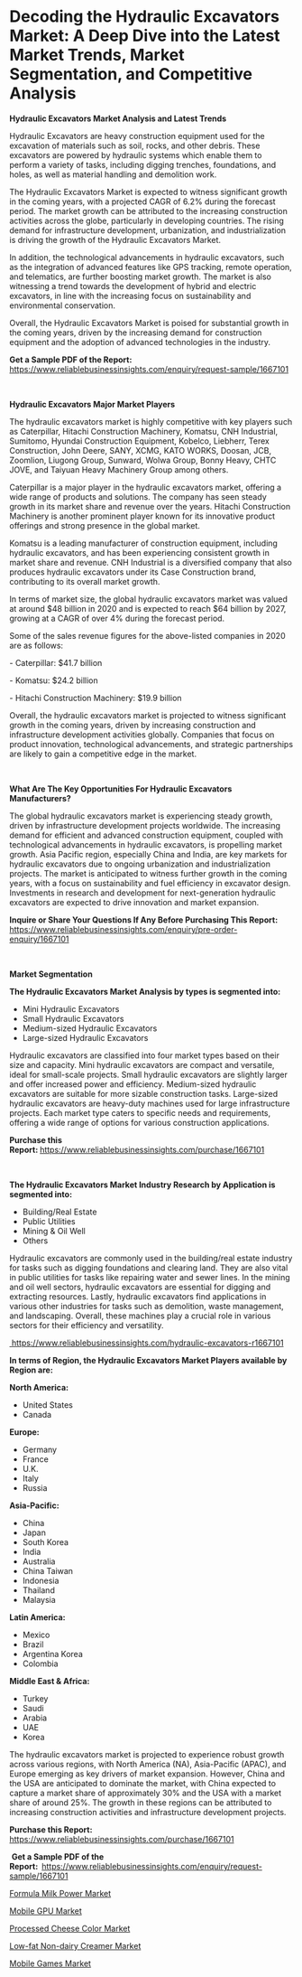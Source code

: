 <p><h1>Decoding the Hydraulic Excavators Market: A Deep Dive into the Latest Market Trends, Market Segmentation, and Competitive Analysis</h1></p><p><strong>Hydraulic Excavators Market Analysis and Latest Trends</strong></p>
<p><p>Hydraulic Excavators are heavy construction equipment used for the excavation of materials such as soil, rocks, and other debris. These excavators are powered by hydraulic systems which enable them to perform a variety of tasks, including digging trenches, foundations, and holes, as well as material handling and demolition work.</p><p>The Hydraulic Excavators Market is expected to witness significant growth in the coming years, with a projected CAGR of 6.2% during the forecast period. The market growth can be attributed to the increasing construction activities across the globe, particularly in developing countries. The rising demand for infrastructure development, urbanization, and industrialization is driving the growth of the Hydraulic Excavators Market.</p><p>In addition, the technological advancements in hydraulic excavators, such as the integration of advanced features like GPS tracking, remote operation, and telematics, are further boosting market growth. The market is also witnessing a trend towards the development of hybrid and electric excavators, in line with the increasing focus on sustainability and environmental conservation.</p><p>Overall, the Hydraulic Excavators Market is poised for substantial growth in the coming years, driven by the increasing demand for construction equipment and the adoption of advanced technologies in the industry.</p></p>
<p><strong>Get a Sample PDF of the Report:&nbsp;</strong> <a href="https://www.reliablebusinessinsights.com/enquiry/request-sample/1667101">https://www.reliablebusinessinsights.com/enquiry/request-sample/1667101</a></p>
<p>&nbsp;</p>
<p><strong>Hydraulic Excavators Major Market Players</strong></p>
<p><p>The hydraulic excavators market is highly competitive with key players such as Caterpillar, Hitachi Construction Machinery, Komatsu, CNH Industrial, Sumitomo, Hyundai Construction Equipment, Kobelco, Liebherr, Terex Construction, John Deere, SANY, XCMG, KATO WORKS, Doosan, JCB, Zoomlion, Liugong Group, Sunward, Wolwa Group, Bonny Heavy, CHTC JOVE, and Taiyuan Heavy Machinery Group among others. </p><p>Caterpillar is a major player in the hydraulic excavators market, offering a wide range of products and solutions. The company has seen steady growth in its market share and revenue over the years. Hitachi Construction Machinery is another prominent player known for its innovative product offerings and strong presence in the global market.</p><p>Komatsu is a leading manufacturer of construction equipment, including hydraulic excavators, and has been experiencing consistent growth in market share and revenue. CNH Industrial is a diversified company that also produces hydraulic excavators under its Case Construction brand, contributing to its overall market growth.</p><p>In terms of market size, the global hydraulic excavators market was valued at around $48 billion in 2020 and is expected to reach $64 billion by 2027, growing at a CAGR of over 4% during the forecast period. </p><p>Some of the sales revenue figures for the above-listed companies in 2020 are as follows:</p><p>- Caterpillar: $41.7 billion</p><p>- Komatsu: $24.2 billion</p><p>- Hitachi Construction Machinery: $19.9 billion</p><p>Overall, the hydraulic excavators market is projected to witness significant growth in the coming years, driven by increasing construction and infrastructure development activities globally. Companies that focus on product innovation, technological advancements, and strategic partnerships are likely to gain a competitive edge in the market.</p></p>
<p>&nbsp;</p>
<p><strong>What Are The Key Opportunities For Hydraulic Excavators Manufacturers?</strong></p>
<p><p>The global hydraulic excavators market is experiencing steady growth, driven by infrastructure development projects worldwide. The increasing demand for efficient and advanced construction equipment, coupled with technological advancements in hydraulic excavators, is propelling market growth. Asia Pacific region, especially China and India, are key markets for hydraulic excavators due to ongoing urbanization and industrialization projects. The market is anticipated to witness further growth in the coming years, with a focus on sustainability and fuel efficiency in excavator design. Investments in research and development for next-generation hydraulic excavators are expected to drive innovation and market expansion.</p></p>
<p><strong>Inquire or Share Your Questions If Any Before Purchasing This Report:</strong> <a href="https://www.reliablebusinessinsights.com/enquiry/pre-order-enquiry/1667101">https://www.reliablebusinessinsights.com/enquiry/pre-order-enquiry/1667101</a></p>
<p>&nbsp;</p>
<p><strong>Market Segmentation</strong></p>
<p><strong>The Hydraulic Excavators Market Analysis by types is segmented into:</strong></p>
<p><ul><li>Mini Hydraulic Excavators</li><li>Small Hydraulic Excavators</li><li>Medium-sized Hydraulic Excavators</li><li>Large-sized Hydraulic Excavators</li></ul></p>
<p><p>Hydraulic excavators are classified into four market types based on their size and capacity. Mini hydraulic excavators are compact and versatile, ideal for small-scale projects. Small hydraulic excavators are slightly larger and offer increased power and efficiency. Medium-sized hydraulic excavators are suitable for more sizable construction tasks. Large-sized hydraulic excavators are heavy-duty machines used for large infrastructure projects. Each market type caters to specific needs and requirements, offering a wide range of options for various construction applications.</p></p>
<p><strong>Purchase this Report:&nbsp;</strong><a href="https://www.reliablebusinessinsights.com/purchase/1667101">https://www.reliablebusinessinsights.com/purchase/1667101</a></p>
<p>&nbsp;</p>
<p><strong>The Hydraulic Excavators Market Industry Research by Application is segmented into:</strong></p>
<p><ul><li>Building/Real Estate</li><li>Public Utilities</li><li>Mining & Oil Well</li><li>Others</li></ul></p>
<p><p>Hydraulic excavators are commonly used in the building/real estate industry for tasks such as digging foundations and clearing land. They are also vital in public utilities for tasks like repairing water and sewer lines. In the mining and oil well sectors, hydraulic excavators are essential for digging and extracting resources. Lastly, hydraulic excavators find applications in various other industries for tasks such as demolition, waste management, and landscaping. Overall, these machines play a crucial role in various sectors for their efficiency and versatility.</p></p>
<p><a href="https://www.reliablebusinessinsights.com/hydraulic-excavators-r1667101">&nbsp;https://www.reliablebusinessinsights.com/hydraulic-excavators-r1667101</a></p>
<p><strong>In terms of Region, the Hydraulic Excavators Market Players available by Region are:</strong></p>
<p>
    <p> <strong> North America: </strong>
        <ul>
            <li>United States</li>
            <li>Canada</li>
        </ul>
        </p> 
    <p> <strong> Europe: </strong>
        <ul>
            <li>Germany</li>
            <li>France</li>
            <li>U.K.</li>
            <li>Italy</li>
            <li>Russia</li>
        </ul>
        </p> 
    <p> <strong> Asia-Pacific: </strong>
        <ul>
            <li>China</li>
            <li>Japan</li>
            <li>South Korea</li>
            <li>India</li>
            <li>Australia</li>
            <li>China Taiwan</li>
            <li>Indonesia</li>
            <li>Thailand</li>
            <li>Malaysia</li>
        </ul>
        </p> 
    <p> <strong> Latin America: </strong>
        <ul>
            <li>Mexico</li>
            <li>Brazil</li>
            <li>Argentina Korea</li>
            <li>Colombia</li>
        </ul>
        </p> 
    <p> <strong> Middle East & Africa: </strong>
        <ul>
            <li>Turkey</li>
            <li>Saudi</li>
            <li>Arabia</li>
            <li>UAE</li>
            <li>Korea</li>
        </ul>
    </p>
    </p>
<p><p>The hydraulic excavators market is projected to experience robust growth across various regions, with North America (NA), Asia-Pacific (APAC), and Europe emerging as key drivers of market expansion. However, China and the USA are anticipated to dominate the market, with China expected to capture a market share of approximately 30% and the USA with a market share of around 25%. The growth in these regions can be attributed to increasing construction activities and infrastructure development projects.</p></p>
<p><strong>Purchase this Report: </strong><a href="https://www.reliablebusinessinsights.com/purchase/1667101">https://www.reliablebusinessinsights.com/purchase/1667101</a></p>
<p>&nbsp;<strong>Get a Sample PDF of the Report:&nbsp;&nbsp;</strong><a href="https://www.reliablebusinessinsights.com/enquiry/request-sample/1667101">https://www.reliablebusinessinsights.com/enquiry/request-sample/1667101</a></p>
<p><strong></strong></p>
<p><p><a href="https://medium.com/@daveblock38/global-formula-milk-power-market-analysis-trends-forecasts-and-growth-opportunities-2024-0f58f0302b9c">Formula Milk Power Market</a></p><p><a href="https://github.com/sardarp081/Market-Research-Report-List-2/blob/main/mobile-gpu-market.md">Mobile GPU Market</a></p><p><a href="https://medium.com/@henrykihn1922/processed-cheese-color-market-forecasts-market-trends-and-impact-analysis-2024-2031-f43ece08df35">Processed Cheese Color Market</a></p><p><a href="https://medium.com/@dhjdj3783/low-fat-non-dairy-creamer-market-global-market-insights-and-sales-trends-2024-to-2031-2a2a6348b904">Low-fat Non-dairy Creamer Market</a></p><p><a href="https://github.com/gcimaudf65/Market-Research-Report-List-2/blob/main/mobile-games-market.md">Mobile Games Market</a></p></p>